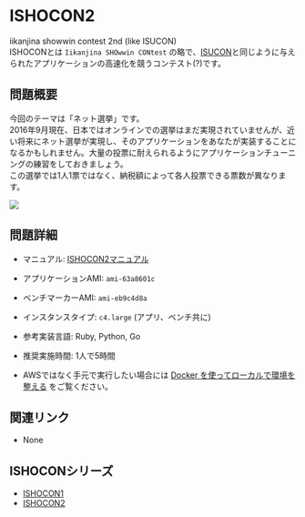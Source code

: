 # ISHOCON2
iikanjina showwin contest 2nd (like ISUCON)  
ISHOCONとは `Iikanjina SHOwwin CONtest` の略で、[ISUCON](http://isucon.net/)と同じように与えられたアプリケーションの高速化を競うコンテスト(?)です。  

## 問題概要
今回のテーマは「ネット選挙」です。  
2016年9月現在、日本ではオンラインでの選挙はまだ実現されていませんが、近い将来にネット選挙が実現し、そのアプリケーションをあなたが実装することになるかもしれません。大量の投票に耐えられるようにアプリケーションチューニングの練習をしておきましょう。  
この選挙では1人1票ではなく、納税額によって各人投票できる票数が異なります。

![](https://raw.githubusercontent.com/showwin/ISHOCON2/master/doc/images/top.png)

## 問題詳細
* マニュアル: [ISHOCON2マニュアル](https://github.com/showwin/ISHOCON2/blob/master/doc/manual.md)
* アプリケーションAMI: `ami-63a8601c`
* ベンチマーカーAMI: `ami-eb9c4d8a`
* インスタンスタイプ: `c4.large` (アプリ、ベンチ共に)
* 参考実装言語: Ruby, Python, Go
* 推奨実施時間: 1人で5時間

* AWSではなく手元で実行したい場合には [Docker を使ってローカルで環境を整える](https://github.com/showwin/ISHOCON2/blob/master/doc/local_manual.md) をご覧ください。

## 関連リンク
* None

## ISHOCONシリーズ
* [ISHOCON1](https://github.com/showwin/ISHOCON1)
* [ISHOCON2](https://github.com/showwin/ISHOCON2)
